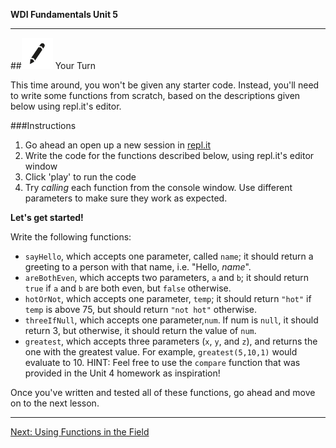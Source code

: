 **WDI Fundamentals Unit 5**

---

##![Your Turn](../assets/exercise.png) Your Turn

This time around, you won't be given any starter code. Instead, you'll need to write some functions from scratch, based on the descriptions given below using repl.it's editor.

###Instructions

1. Go ahead an open up a new session in [repl.it](http://repl.it)
2. Write the code for the functions described below, using repl.it's editor window
3. Click 'play' to run the code
4. Try *calling* each function from the console window. Use different parameters to make sure they work as expected.

**Let's get started!**

Write the following functions:
* `sayHello`, which accepts one parameter, called `name`; it should return a greeting to a person with that name, i.e. "Hello, *name*".
* `areBothEven`, which accepts two parameters, `a` and `b`; it should return `true` if `a` and `b` are both even, but `false` otherwise.
* `hotOrNot`, which accepts one parameter, `temp`; it should return `"hot"` if `temp` is above 75, but should return `"not hot"` otherwise.
* `threeIfNull`, which accepts one parameter,`num`. If num is `null`, it should return 3, but otherwise, it should return the value of `num`.
* `greatest`, which accepts three parameters (`x`, `y`, and `z`), and returns the one with the greatest value. For example, `greatest(5,10,1)` would evaluate to 10. HINT: Feel free to use the `compare` function that was provided in the Unit 4 homework as inspiration!

Once you've written and tested all of these functions, go ahead and move on to the next lesson.

---

[Next: Using Functions in the Field](05_lesson.md)
